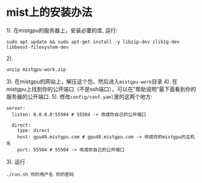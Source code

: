 # mist上的安装办法
1). 在mistgpu的服务器上，安装必要的库, 运行:

```
sudo apt update && sudo apt-get install -y libzip-dev zlib1g-dev libboost-filesystem-dev
```

2). 
```
unzip mistgpu-work.zip 
```

3). 在mistgpu的网站上，解压这个包，然后进入`mistgpu-work`目录
4). 在mistgpu上找到你的公开端口（不是ssh端口），可以在"帮助说明“最下面看到你的服务器的公开端口.
5). 修改`config/conf.yaml`里的这两个地方:
```
server:
  listen: 0.0.0.0:55504 # 55504 -> 改成你自己的公开端口
```
```
  direct: 
    type: direct
    host: gpu48.mistgpu.com # gpu48.mistgpu.com -> 改成你的mistgpu的主机名
    port: 55504 # 55504 -> 改成你自己的公开端口
```

3). 运行
```
./run.sh 你的用户名 你的密码
```